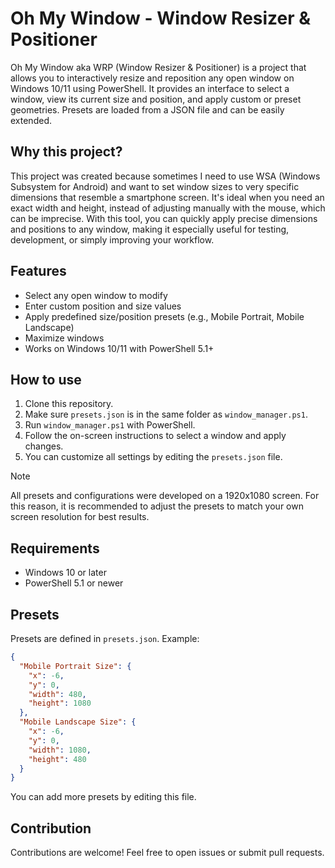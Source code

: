 # Oh My Window - Window Resizer & Positioner

Oh My Window aka WRP (Window Resizer & Positioner) is a project that allows you to interactively resize and reposition any open window on Windows 10/11 using PowerShell. It provides an interface to select a window, view its current size and position, and apply custom or preset geometries. Presets are loaded from a JSON file and can be easily extended.

## Why this project?

This project was created because sometimes I need to use WSA (Windows Subsystem for Android) and want to set window sizes to very specific dimensions that resemble a smartphone screen. It's ideal when you need an exact width and height, instead of adjusting manually with the mouse, which can be imprecise. With this tool, you can quickly apply precise dimensions and positions to any window, making it especially useful for testing, development, or simply improving your workflow.

## Features

- Select any open window to modify
- Enter custom position and size values
- Apply predefined size/position presets (e.g., Mobile Portrait, Mobile Landscape)
- Maximize windows
- Works on Windows 10/11 with PowerShell 5.1+

## How to use

1. Clone this repository.
2. Make sure `presets.json` is in the same folder as `window_manager.ps1`.
3. Run `window_manager.ps1` with PowerShell.
4. Follow the on-screen instructions to select a window and apply changes.
5. You can customize all settings by editing the `presets.json` file.

> [!NOTE]
> All presets and configurations were developed on a 1920x1080 screen. For this reason, it is recommended to adjust the presets to match your own screen resolution for best results.

## Requirements

- Windows 10 or later
- PowerShell 5.1 or newer

## Presets

Presets are defined in `presets.json`. Example:

```json
{
  "Mobile Portrait Size": {
    "x": -6,
    "y": 0,
    "width": 480,
    "height": 1080
  },
  "Mobile Landscape Size": {
    "x": -6,
    "y": 0,
    "width": 1080,
    "height": 480
  }
}
```

You can add more presets by editing this file.

## Contribution

Contributions are welcome! Feel free to open issues or submit pull requests.
